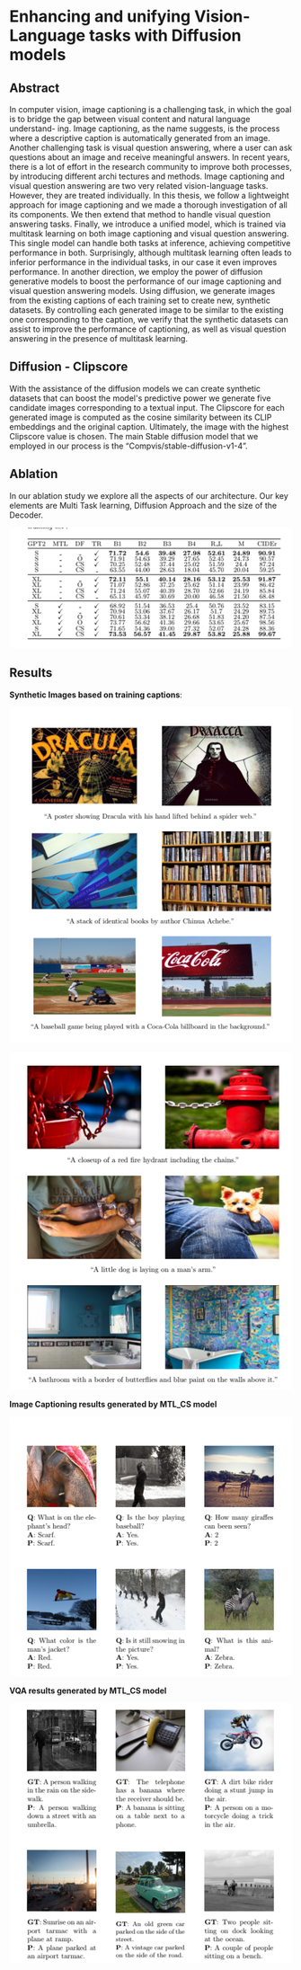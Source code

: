 # Enhancing and unifying Vision-Language tasks with Diffusion models


## Abstract
In computer vision, image captioning is a challenging task, in which the goal
is to bridge the gap between visual content and natural language understand-
ing. Image captioning, as the name suggests, is the process where a descriptive
caption is automatically generated from an image. Another challenging task
is visual question answering, where a user can ask questions about an image
and receive meaningful answers. In recent years, there is a lot of effort in the
research community to improve both processes, by introducing different archi
tectures and methods. Image captioning and visual question answering are two
very related vision-language tasks. However, they are treated individually.
In this thesis, we follow a lightweight approach for image captioning and we
made a thorough investigation of all its components. We then extend that
method to handle visual question answering tasks. Finally, we introduce a
unified model, which is trained via multitask learning on both image captioning
and visual question answering. This single model can handle both tasks at
inference, achieving competitive performance in both. Surprisingly, although
multitask learning often leads to inferior performance in the individual tasks, in
our case it even improves performance.
In another direction, we employ the power of diffusion generative models to
boost the performance of our image captioning and visual question answering
models. Using diffusion, we generate images from the existing captions of each
training set to create new, synthetic datasets. By controlling each generated
image to be similar to the existing one corresponding to the caption, we verify
that the synthetic datasets can assist to improve the performance of captioning,
as well as visual question answering in the presence of multitask learning.


## Diffusion - Clipscore
With the assistance of the diffusion models we can create synthetic datasets that can boost the model's predictive power
we generate five candidate images corresponding to a textual input. The Clipscore for each generated image 
is computed as the cosine similarity between its CLIP embeddings and the original caption. 
Ultimately, the image with the highest Clipscore value is chosen.
The main Stable diffusion model that we employed in our process is the “Compvis/stable-diffusion-v1-4”.

## Ablation
In our ablation study we explore all the aspects of our architecture.
Our key elements are Multi Task learning, Diffusion Approach and the size of the Decoder.

![Example Image](images_md/3.png)


## Results

**Synthetic Images based on training captions**:

<p align="center">
  <img src="images_md/1.png" alt="Synthetic Image from TextCaps">
</p>

<p align="center">
  <img src="images_md/5.png" alt="Synthetic Image from COCO">
</p>

**Image Captioning results generated by MTL_CS model**

<p align="center">
  <img src="images_md/2.png" alt="Image Captioning">
</p>


**VQA results generated by MTL_CS model**

<p align="center">
  <img src="images_md/4.png" alt="Visual Question Answering">
</p>

